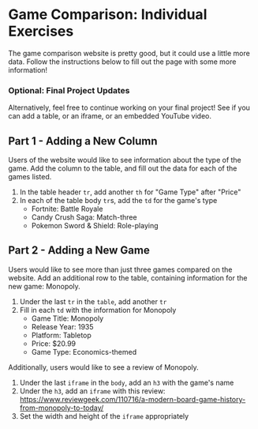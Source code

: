 # Game Comparison: Individual Exercises
The game comparison website is pretty good, but it could use a little more data. Follow the instructions below to fill out the page with some more information!

### Optional: Final Project Updates
Alternatively, feel free to continue working on your final project! See if you can add a table, or an iframe, or an embedded YouTube video.

## Part 1 - Adding a New Column
Users of the website would like to see information about the type of the game. Add the column to the table, and fill out the data for each of the games listed.

1. In the table header `tr`, add another `th` for "Game Type" after "Price"
1. In each of the table body `tr`s, add the `td` for the game's type
    - Fortnite: Battle Royale
    - Candy Crush Saga: Match-three
    - Pokemon Sword & Shield: Role-playing

## Part 2 - Adding a New Game
Users would like to see more than just three games compared on the website. Add an additional row to the table, containing information for the new game: Monopoly.

1. Under the last `tr` in the `table`, add another `tr`
1. Fill in each `td` with the information for Monopoly
    - Game Title: Monopoly
    - Release Year: 1935
    - Platform: Tabletop
    - Price: $20.99
    - Game Type: Economics-themed

Additionally, users would like to see a review of Monopoly.

1. Under the last `iframe` in the `body`, add an `h3` with the game's name
1. Under the `h3`, add an `iframe` with this review: https://www.reviewgeek.com/110716/a-modern-board-game-history-from-monopoly-to-today/
1. Set the width and height of the `iframe` appropriately
